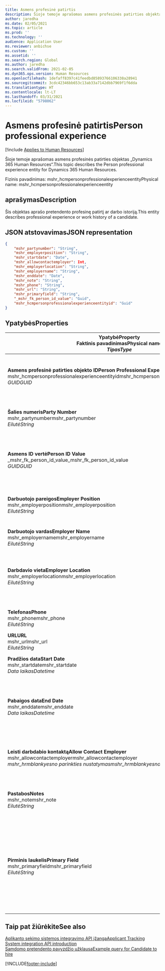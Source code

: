 ```yaml
---
title: Asmens profesinė patirtis
description: Šioje temoje aprašomas asmens profesinės patirties objektas „Dynamics 365 Human Resources“.
author: jaredha
ms.date: 02/05/2021
ms.topic: article
ms.prod: ''
ms.technology: ''
audience: Application User
ms.reviewer: anbichse
ms.custom: ''
ms.assetid: ''
ms.search.region: Global
ms.author: jaredha
ms.search.validFrom: 2021-02-05
ms.dyn365.ops.version: Human Resources
ms.openlocfilehash: 1defaff8397c41feedbd85893766106338a28941
ms.sourcegitcommit: 3cdc42346bb653c13ab33a7142dbb7969f1f6dda
ms.translationtype: HT
ms.contentlocale: lt-LT
ms.lasthandoff: 03/31/2021
ms.locfileid: "5798062"
---
```

# <a name="person-professional-experience"></a><span data-ttu-id="7c391-103">Asmens profesinė patirtis</span><span class="sxs-lookup"><span data-stu-id="7c391-103">Person professional experience</span></span>

[!include [Applies to Human Resources](../includes/applies-to-hr.md)]

<span data-ttu-id="7c391-104">Šioje temoje aprašomas asmens profesinės patirties objektas „Dynamics 365 Human Resources“.</span><span class="sxs-lookup"><span data-stu-id="7c391-104">This topic describes the Person professional experience entity for Dynamics 365 Human Resources.</span></span>

<span data-ttu-id="7c391-105">Fizinis pavadinimas: mshr_hcmpersonprofessionalexperienceentity</span><span class="sxs-lookup"><span data-stu-id="7c391-105">Physical name: mshr_hcmpersonprofessionalexperienceentity</span></span>

## <a name="description"></a><span data-ttu-id="7c391-106">aprašymas</span><span class="sxs-lookup"><span data-stu-id="7c391-106">Description</span></span>

<span data-ttu-id="7c391-107">Šis objektas aprašo pretendento profesinę patirtį ar darbo istoriją.</span><span class="sxs-lookup"><span data-stu-id="7c391-107">This entity describes professional experience or work history of a candidate.</span></span>

## <a name="json-representation"></a><span data-ttu-id="7c391-108">JSON atstovavimas</span><span class="sxs-lookup"><span data-stu-id="7c391-108">JSON representation</span></span>

```json
{
    "mshr_partynumber": "String",
    "mshr_employerposition": "String",
    "mshr_startdate": "Date",
    "mshr_allowcontactemployer": Int,
    "mshr_employerlocation": "String",
    "mshr_employername": "String",
    "mshr_enddate": "Date",
    "mshr_note": "String",
    "mshr_phone": "String",
    "mshr_url": "String",
    "mshr_primaryfield": "String",
    "_mshr_fk_person_id_value": "Guid",
    "mshr_hcmpersonprofessionalexperienceentityid": "Guid"
}
```

## <a name="properties"></a><span data-ttu-id="7c391-109">Ypatybės</span><span class="sxs-lookup"><span data-stu-id="7c391-109">Properties</span></span>

| <span data-ttu-id="7c391-110">Ypatybė</span><span class="sxs-lookup"><span data-stu-id="7c391-110">Property</span></span><br><span data-ttu-id="7c391-111">**Faktinis pavadinimas**</span><span class="sxs-lookup"><span data-stu-id="7c391-111">**Physical name**</span></span><br><span data-ttu-id="7c391-112">**_Tipas_**</span><span class="sxs-lookup"><span data-stu-id="7c391-112">**_Type_**</span></span> | <span data-ttu-id="7c391-113">Naudoti</span><span class="sxs-lookup"><span data-stu-id="7c391-113">Use</span></span> | <span data-ttu-id="7c391-114">aprašymas</span><span class="sxs-lookup"><span data-stu-id="7c391-114">Description</span></span> |
| --- | --- | --- |
| <span data-ttu-id="7c391-115">**Asmens profesinė patirties objekto ID**</span><span class="sxs-lookup"><span data-stu-id="7c391-115">**Person Professional Experience Entity ID**</span></span><br><span data-ttu-id="7c391-116">mshr_hcmpersonprofessionalexperienceentityid</span><span class="sxs-lookup"><span data-stu-id="7c391-116">mshr_hcmpersonprofessionalexperienceentityid</span></span><br><span data-ttu-id="7c391-117">*GUID*</span><span class="sxs-lookup"><span data-stu-id="7c391-117">*GUID*</span></span> | <span data-ttu-id="7c391-118">Tik skaitomas</span><span class="sxs-lookup"><span data-stu-id="7c391-118">Read-only</span></span><br><span data-ttu-id="7c391-119">Būtina</span><span class="sxs-lookup"><span data-stu-id="7c391-119">Required</span></span> | <span data-ttu-id="7c391-120">Sistemos sukurtas unikalus identifikatorius objekto įrašui.</span><span class="sxs-lookup"><span data-stu-id="7c391-120">System-generated unique identifier for the entity record.</span></span> |
| <span data-ttu-id="7c391-121">**Šalies numeris**</span><span class="sxs-lookup"><span data-stu-id="7c391-121">**Party Number**</span></span><br><span data-ttu-id="7c391-122">mshr_partynumber</span><span class="sxs-lookup"><span data-stu-id="7c391-122">mshr_partynumber</span></span><br><span data-ttu-id="7c391-123">*Eilutė*</span><span class="sxs-lookup"><span data-stu-id="7c391-123">*String*</span></span> | <span data-ttu-id="7c391-124">Skaitymas/rašymas</span><span class="sxs-lookup"><span data-stu-id="7c391-124">Read/write</span></span><br><span data-ttu-id="7c391-125">Būtina</span><span class="sxs-lookup"><span data-stu-id="7c391-125">Required</span></span> | <span data-ttu-id="7c391-126">Unikalus identifikatorius asmens pretendento įrašui.</span><span class="sxs-lookup"><span data-stu-id="7c391-126">Unique identifier of the person record for the candidate.</span></span> |
| <span data-ttu-id="7c391-127">**Asmens ID vertė**</span><span class="sxs-lookup"><span data-stu-id="7c391-127">**Person ID Value**</span></span><br><span data-ttu-id="7c391-128">_mshr_fk_person_id_value</span><span class="sxs-lookup"><span data-stu-id="7c391-128">_mshr_fk_person_id_value</span></span><br><span data-ttu-id="7c391-129">*GUID*</span><span class="sxs-lookup"><span data-stu-id="7c391-129">*GUID*</span></span> | <span data-ttu-id="7c391-130">Tik skaitomas</span><span class="sxs-lookup"><span data-stu-id="7c391-130">Read-only</span></span><br><span data-ttu-id="7c391-131">Būtina</span><span class="sxs-lookup"><span data-stu-id="7c391-131">Required</span></span><br><span data-ttu-id="7c391-132">Užsienio raktas: mshr_dirpersonentityid of mshr_dirpersonentity</span><span class="sxs-lookup"><span data-stu-id="7c391-132">Foreign key: mshr_dirpersonentityid of mshr_dirpersonentity</span></span> | <span data-ttu-id="7c391-133">Sistemos sukurtas unikalus asmens identifikatoriaus objekto įrašas.</span><span class="sxs-lookup"><span data-stu-id="7c391-133">System-generated unique identifier of the person entity record.</span></span> |
| <span data-ttu-id="7c391-134">**Darbuotojo pareigos**</span><span class="sxs-lookup"><span data-stu-id="7c391-134">**Employer Position**</span></span><br><span data-ttu-id="7c391-135">mshr_employerposition</span><span class="sxs-lookup"><span data-stu-id="7c391-135">mshr_employerposition</span></span><br><span data-ttu-id="7c391-136">*Eilutė*</span><span class="sxs-lookup"><span data-stu-id="7c391-136">*String*</span></span> | <span data-ttu-id="7c391-137">Skaitymas/rašymas</span><span class="sxs-lookup"><span data-stu-id="7c391-137">Read/write</span></span><br><span data-ttu-id="7c391-138">Būtina</span><span class="sxs-lookup"><span data-stu-id="7c391-138">Required</span></span> | <span data-ttu-id="7c391-139">Pareigų pavadinimas, kurį pretendentas turi būdamas samdomu.</span><span class="sxs-lookup"><span data-stu-id="7c391-139">The position title held by the candidate while under employment.</span></span> |
| <span data-ttu-id="7c391-140">**Darbuotojo vardas**</span><span class="sxs-lookup"><span data-stu-id="7c391-140">**Employer Name**</span></span><br><span data-ttu-id="7c391-141">mshr_employername</span><span class="sxs-lookup"><span data-stu-id="7c391-141">mshr_employername</span></span><br><span data-ttu-id="7c391-142">*Eilutė*</span><span class="sxs-lookup"><span data-stu-id="7c391-142">*String*</span></span> | <span data-ttu-id="7c391-143">Skaitymas/rašymas</span><span class="sxs-lookup"><span data-stu-id="7c391-143">Read/write</span></span><br><span data-ttu-id="7c391-144">Būtina</span><span class="sxs-lookup"><span data-stu-id="7c391-144">Required</span></span> | <span data-ttu-id="7c391-145">Darbdavio vardas.</span><span class="sxs-lookup"><span data-stu-id="7c391-145">The name of the employer.</span></span> |
| <span data-ttu-id="7c391-146">**Darbdavio vieta**</span><span class="sxs-lookup"><span data-stu-id="7c391-146">**Employer Location**</span></span><br><span data-ttu-id="7c391-147">mshr_employerlocation</span><span class="sxs-lookup"><span data-stu-id="7c391-147">mshr_employerlocation</span></span><br><span data-ttu-id="7c391-148">*Eilutė*</span><span class="sxs-lookup"><span data-stu-id="7c391-148">*String*</span></span> | <span data-ttu-id="7c391-149">Skaitymas/rašymas</span><span class="sxs-lookup"><span data-stu-id="7c391-149">Read/write</span></span><br><span data-ttu-id="7c391-150">Pasirinktinai</span><span class="sxs-lookup"><span data-stu-id="7c391-150">Optional</span></span> | <span data-ttu-id="7c391-151">Darbdavio vieta.</span><span class="sxs-lookup"><span data-stu-id="7c391-151">The employer’s location.</span></span> <span data-ttu-id="7c391-152">Maks. ilgis: 60.</span><span class="sxs-lookup"><span data-stu-id="7c391-152">Max length: 60.</span></span> <span data-ttu-id="7c391-153">Nenustatytas ar nebūtinas joks konkretus formatas.</span><span class="sxs-lookup"><span data-stu-id="7c391-153">No specific format defined or required.</span></span> |
| <span data-ttu-id="7c391-154">**Telefonas**</span><span class="sxs-lookup"><span data-stu-id="7c391-154">**Phone**</span></span><br><span data-ttu-id="7c391-155">mshr_phone</span><span class="sxs-lookup"><span data-stu-id="7c391-155">mshr_phone</span></span><br><span data-ttu-id="7c391-156">*Eilutė*</span><span class="sxs-lookup"><span data-stu-id="7c391-156">*String*</span></span> | <span data-ttu-id="7c391-157">Skaitymas/rašymas</span><span class="sxs-lookup"><span data-stu-id="7c391-157">Read/write</span></span><br><span data-ttu-id="7c391-158">Pasirinktinai</span><span class="sxs-lookup"><span data-stu-id="7c391-158">Optional</span></span> | <span data-ttu-id="7c391-159">Darbdavio telefono numeris.</span><span class="sxs-lookup"><span data-stu-id="7c391-159">The employer’s phone number.</span></span> |
| <span data-ttu-id="7c391-160">**URL**</span><span class="sxs-lookup"><span data-stu-id="7c391-160">**URL**</span></span><br><span data-ttu-id="7c391-161">mshr_url</span><span class="sxs-lookup"><span data-stu-id="7c391-161">mshr_url</span></span><br><span data-ttu-id="7c391-162">*Eilutė*</span><span class="sxs-lookup"><span data-stu-id="7c391-162">*String*</span></span> | <span data-ttu-id="7c391-163">Skaitymas/rašymas</span><span class="sxs-lookup"><span data-stu-id="7c391-163">Read/write</span></span><br><span data-ttu-id="7c391-164">Pasirinktinai</span><span class="sxs-lookup"><span data-stu-id="7c391-164">Optional</span></span> | <span data-ttu-id="7c391-165">Darbdavio svetainės URL.</span><span class="sxs-lookup"><span data-stu-id="7c391-165">The URL of the employer’s website.</span></span> |
| <span data-ttu-id="7c391-166">**Pradžios data**</span><span class="sxs-lookup"><span data-stu-id="7c391-166">**Start Date**</span></span><br><span data-ttu-id="7c391-167">mshr_startdate</span><span class="sxs-lookup"><span data-stu-id="7c391-167">mshr_startdate</span></span><br><span data-ttu-id="7c391-168">*Data laikas*</span><span class="sxs-lookup"><span data-stu-id="7c391-168">*Datetime*</span></span> | <span data-ttu-id="7c391-169">Skaitymas/rašymas</span><span class="sxs-lookup"><span data-stu-id="7c391-169">Read/write</span></span><br><span data-ttu-id="7c391-170">Būtina</span><span class="sxs-lookup"><span data-stu-id="7c391-170">Required</span></span> | <span data-ttu-id="7c391-171">Pretendento įdarbinimo pradžios data.</span><span class="sxs-lookup"><span data-stu-id="7c391-171">The start date of the candidate’s employment.</span></span> |
| <span data-ttu-id="7c391-172">**Pabaigos data**</span><span class="sxs-lookup"><span data-stu-id="7c391-172">**End Date**</span></span><br><span data-ttu-id="7c391-173">mshr_enddate</span><span class="sxs-lookup"><span data-stu-id="7c391-173">mshr_enddate</span></span><br><span data-ttu-id="7c391-174">*Data laikas*</span><span class="sxs-lookup"><span data-stu-id="7c391-174">*Datetime*</span></span> | <span data-ttu-id="7c391-175">Skaitymas/rašymas</span><span class="sxs-lookup"><span data-stu-id="7c391-175">Read/write</span></span><br><span data-ttu-id="7c391-176">Pasirinktinai</span><span class="sxs-lookup"><span data-stu-id="7c391-176">Optional</span></span> | <span data-ttu-id="7c391-177">Kandidato įdarbinimo pabaigos data arba kandidatui leidimas dirbti, jei jis dar dirba.</span><span class="sxs-lookup"><span data-stu-id="7c391-177">The end date of the candidate’s employment, or null if the candidate is still employed here.</span></span> |
| <span data-ttu-id="7c391-178">**Leisti darbdabio kontaktą**</span><span class="sxs-lookup"><span data-stu-id="7c391-178">**Allow Contact Employer**</span></span><br><span data-ttu-id="7c391-179">mshr_allowcontactemployer</span><span class="sxs-lookup"><span data-stu-id="7c391-179">mshr_allowcontactemployer</span></span><br><span data-ttu-id="7c391-180">*mshr_hrmblankyesno parinkties nustatymas*</span><span class="sxs-lookup"><span data-stu-id="7c391-180">*mshr_hrmblankyesno option set*</span></span> | <span data-ttu-id="7c391-181">Skaitymas/rašymas</span><span class="sxs-lookup"><span data-stu-id="7c391-181">Read/write</span></span><br><span data-ttu-id="7c391-182">Pasirinktinai</span><span class="sxs-lookup"><span data-stu-id="7c391-182">Optional</span></span> | <span data-ttu-id="7c391-183">Reiškia, ar kandidatas leidžia susisiekti su ankstesniu darbdaviu.</span><span class="sxs-lookup"><span data-stu-id="7c391-183">Signifies whether the candidate allows contacting the previous employer.</span></span> |
| <span data-ttu-id="7c391-184">**Pastabos**</span><span class="sxs-lookup"><span data-stu-id="7c391-184">**Notes**</span></span><br><span data-ttu-id="7c391-185">mshr_note</span><span class="sxs-lookup"><span data-stu-id="7c391-185">mshr_note</span></span><br><span data-ttu-id="7c391-186">*Eilutė*</span><span class="sxs-lookup"><span data-stu-id="7c391-186">*String*</span></span> | <span data-ttu-id="7c391-187">Skaitymas/rašymas</span><span class="sxs-lookup"><span data-stu-id="7c391-187">Read/write</span></span><br><span data-ttu-id="7c391-188">Pasirinktinai</span><span class="sxs-lookup"><span data-stu-id="7c391-188">Optional</span></span> | <span data-ttu-id="7c391-189">Komentarai, kuriuos naudoja darbdavys ar samdantis vadovas.</span><span class="sxs-lookup"><span data-stu-id="7c391-189">Notes for use by the recruiter or hiring manager.</span></span> |
| <span data-ttu-id="7c391-190">**Pirminis laukelis**</span><span class="sxs-lookup"><span data-stu-id="7c391-190">**Primary Field**</span></span><br><span data-ttu-id="7c391-191">mshr_primaryfield</span><span class="sxs-lookup"><span data-stu-id="7c391-191">mshr_primaryfield</span></span><br><span data-ttu-id="7c391-192">*Eilutė*</span><span class="sxs-lookup"><span data-stu-id="7c391-192">*String*</span></span> | <span data-ttu-id="7c391-193">Tik skaitomas</span><span class="sxs-lookup"><span data-stu-id="7c391-193">Read-only</span></span><br><span data-ttu-id="7c391-194">Būtina</span><span class="sxs-lookup"><span data-stu-id="7c391-194">Required</span></span> | <span data-ttu-id="7c391-195">Laukeliai, kurie naudojami kaip pirminis objekto įrašo identifikatorius.</span><span class="sxs-lookup"><span data-stu-id="7c391-195">Field used as a primary identifier of the entity record.</span></span> <span data-ttu-id="7c391-196">Šalies numerio, pradžios datos, darbdavio pareigų ir darbuotojo vardo derinys.</span><span class="sxs-lookup"><span data-stu-id="7c391-196">Combination of party number, start date, employer position, and employer name.</span></span> |

## <a name="see-also"></a><span data-ttu-id="7c391-197">Taip pat žiūrėkite</span><span class="sxs-lookup"><span data-stu-id="7c391-197">See also</span></span>

[<span data-ttu-id="7c391-198">Aplikanto sekimo sistemos integravimo API įžanga</span><span class="sxs-lookup"><span data-stu-id="7c391-198">Applicant Tracking System integration API introduction</span></span>](hr-admin-integration-ats-api-introduction.md)<br>
[<span data-ttu-id="7c391-199">Samdomo pretendento pavyzdžio užklausa</span><span class="sxs-lookup"><span data-stu-id="7c391-199">Example query for Candidate to hire</span></span>](hr-admin-integration-ats-api-candidate-to-hire-example-query.md)



[!INCLUDE[footer-include](../includes/footer-banner.md)]